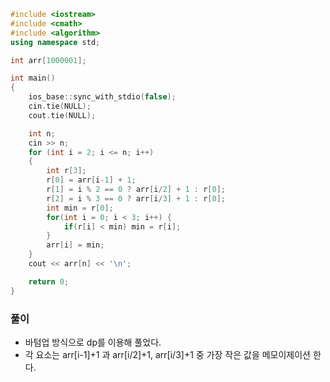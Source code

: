 ```cpp
#include <iostream>
#include <cmath>
#include <algorithm>
using namespace std;

int arr[1000001];

int main()
{
    ios_base::sync_with_stdio(false);
    cin.tie(NULL);
    cout.tie(NULL);

    int n;
    cin >> n;
    for (int i = 2; i <= n; i++)
    {
        int r[3];
        r[0] = arr[i-1] + 1;
        r[1] = i % 2 == 0 ? arr[i/2] + 1 : r[0];
        r[2] = i % 3 == 0 ? arr[i/3] + 1 : r[0];
        int min = r[0];
        for(int i = 0; i < 3; i++) {
            if(r[i] < min) min = r[i];
        }
        arr[i] = min;
    }
    cout << arr[n] << '\n';

    return 0;
}
```

### 풀이
- 바텀업 방식으로 dp를 이용해 풀었다.
- 각 요소는 arr[i-1]+1 과 arr[i/2]+1, arr[i/3]+1 중 가장 작은 값을 메모이제이션 한다.